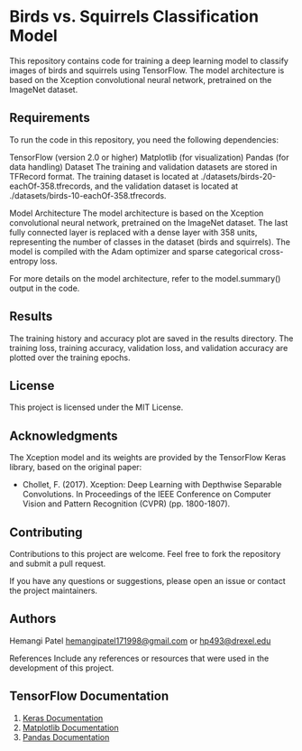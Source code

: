 # Birds vs. Squirrels Classification Model
This repository contains code for training a deep learning model to classify images of birds and squirrels using TensorFlow. The model architecture is based on the Xception convolutional neural network, pretrained on the ImageNet dataset.

## Requirements
To run the code in this repository, you need the following dependencies:

TensorFlow (version 2.0 or higher)
Matplotlib (for visualization)
Pandas (for data handling)
Dataset
The training and validation datasets are stored in TFRecord format. The training dataset is located at ./datasets/birds-20-eachOf-358.tfrecords, and the validation dataset is located at ./datasets/birds-10-eachOf-358.tfrecords.

Model Architecture
The model architecture is based on the Xception convolutional neural network, pretrained on the ImageNet dataset. The last fully connected layer is replaced with a dense layer with 358 units, representing the number of classes in the dataset (birds and squirrels). The model is compiled with the Adam optimizer and sparse categorical cross-entropy loss.

For more details on the model architecture, refer to the model.summary() output in the code.

## Results
The training history and accuracy plot are saved in the results directory. The training loss, training accuracy, validation loss, and validation accuracy are plotted over the training epochs.

## License
This project is licensed under the MIT License.

## Acknowledgments
The Xception model and its weights are provided by the TensorFlow Keras library, based on the original paper:

<ul>
<li>Chollet, F. (2017). Xception: Deep Learning with Depthwise Separable Convolutions. In Proceedings of the IEEE Conference on Computer Vision and Pattern Recognition (CVPR) (pp. 1800-1807).</li>
</ul>
  
## Contributing
Contributions to this project are welcome. Feel free to fork the repository and submit a pull request.

If you have any questions or suggestions, please open an issue or contact the project maintainers.

## Authors
Hemangi Patel hemangipatel171998@gmail.com or hp493@drexel.edu
  
References
Include any references or resources that were used in the development of this project.

## TensorFlow Documentation
1. [Keras Documentation](https://keras.io/api/) 
2. [Matplotlib Documentation](https://matplotlib.org/stable/tutorials/index.html) 
3. [Pandas Documentation](https://pandas.pydata.org/docs/reference/series.html/) 
